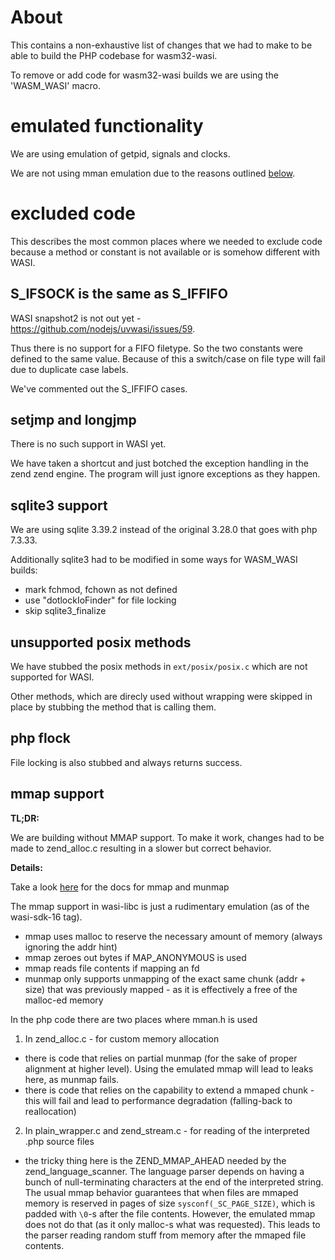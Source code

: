 # About

This contains a non-exhaustive list of changes that we had to make to be able to build the PHP codebase for wasm32-wasi.

To remove or add code for wasm32-wasi builds we are using the 'WASM_WASI' macro.

# emulated functionality

We are using emulation of getpid, signals and clocks.

We are not using mman emulation due to the reasons outlined [below](#mmap-support).

# excluded code

This describes the most common places where we needed to exclude code because
a method or constant is not available or is somehow different with WASI.

## S_IFSOCK is the same as  S_IFFIFO

WASI snapshot2 is not out yet - https://github.com/nodejs/uvwasi/issues/59.

Thus there is no support for a FIFO filetype. So the two constants were
defined to the same value. Because of this a switch/case on file type will fail
due to duplicate case labels.

We've commented out the S_IFFIFO cases.

## setjmp and longjmp

There is no such support in WASI yet.

We have taken a shortcut and just botched the exception handling in the zend
zend engine. The program will just ignore exceptions as they happen.

## sqlite3 support

We are using sqlite 3.39.2 instead of the original 3.28.0 that goes with php 7.3.33.

Additionally sqlite3 had to be modified in some ways for WASM_WASI builds:

 - mark fchmod, fchown as not defined
 - use "dotlockIoFinder" for file locking
 - skip sqlite3_finalize

## unsupported posix methods

We have stubbed the posix methods in `ext/posix/posix.c` which are not supported for WASI.

Other methods, which are direcly used without wrapping were skipped in place by stubbing
the method that is calling them.

## php flock

File locking is also stubbed and always returns success.

## mmap support

**TL;DR:** 

We are building without MMAP support. To make it work, changes had to be made to zend_alloc.c resulting in a slower but correct behavior.


**Details:** 

Take a look [here](https://linux.die.net/man/2/mmap) for the docs for mmap and munmap

The mmap support in wasi-libc is just a rudimentary emulation (as of the wasi-sdk-16 tag).

 - mmap uses malloc to reserve the necessary amount of memory (always ignoring the addr hint)
 - mmap zeroes out bytes if MAP_ANONYMOUS is used
 - mmap reads file contents if mapping an fd
 - munmap only supports unmapping of the exact same chunk (addr + size) that was previously mapped - as it is effectively a free of the malloc-ed memory

In the php code there are two places where mman.h is used

1. In zend_alloc.c - for custom memory allocation

 - there is code that relies on partial munmap (for the sake of proper alignment at higher level). Using the emulated mmap will lead to leaks here, as munmap fails.
 - there is code that relies on the capability to extend a mmaped chunk - this will fail and lead to performance degradation (falling-back to reallocation)

2. In plain_wrapper.c and zend_stream.c - for reading of the interpreted .php source files

 - the tricky thing here is the ZEND_MMAP_AHEAD needed by the zend_language_scanner. The language parser depends on having a bunch of null-terminating characters at the end of the interpreted string. The usual mmap behavior guarantees that when files are mmaped memory is reserved in pages of size `sysconf(_SC_PAGE_SIZE)`, which is padded with `\0`-s after the file contents. However, the emulated mmap does not do that (as it only malloc-s what was requested). This leads to the parser reading random stuff from memory after the mmaped file contents. 


